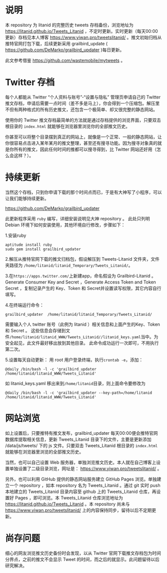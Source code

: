 
# 说明

本 repository 为 litanid 的完整历史 tweets 存档备份，浏览地址为 https://litanid.github.io/Tweets_Litanid ，不定时更新。实时更新（每天00:00更新）存档见本人博客 https://www.yiwan.pro/tweetslitanid/ 。推文初始归档从推特官网打包下载，后续更新采用 grailbird_update ( https://github.com/DeMarko/grailbird_updater )每日更新。

此文参考借鉴 https://github.com/wastemobile/mytweets 。 


# Twitter 存档

每个人都能从 Twitter “个人资料与账号”-“设置与隐私” 管理页申请自己的 Twitter 推文存档，申请后需要一点时间（差不多是马上），你会得到一个压缩包。解压里不但有两种格式的所有历史推文，还包含一个极简单、却又很完整的静态网站。

使用你的 Twitter 推文存档最简单的方法就是通过存档提供的浏览界面，只要双击根目录的 `index.html` 就能够在浏览器里浏览你的全部推文历史。

你甚至可以将整个目录摆到真正的网站上，就像是一个正常、一般的静态网站，让你很容易点击进入某年某月的推文整理，甚至还有搜寻功能。因为搜寻对象真的就是你所有的推文，因此任何时间的推都可以搜寻得到，比 Twitter 网站还好用（怎么会这样？）。

# 持续更新

当然这个存档，只到你申请下载的那个时间点而已，于是有大神写了小程序，可以让我们能够持续更新。

https://github.com/DeMarko/grailbird_updater

此更新程序采用 `ruby` 编写，详细安装说明见大神 repository 。
此处只列明 Debian 环境下如何安装使用，其他环境自行修改，步骤如下：

1.安装ruby
```
aptitude install ruby
sudo gem install grailbird_updater
```

2.解压从推特官网下载的推文归档包，假设解压到 Tweets-Litanid 文件夹，文件夹路径为 `/home/litanid/litanid_Temporary/Tweets_Litanid/`。

3.在`https://apps.twitter.com/`上新建app，命名假设为 Grailbird-Litanid 。 Generate Consumer Key and Secret ，Generate Access Token and Token Secret ，复制记录产生的 Key、Token 和 Secret并设置读写权限，其它内容自行填写。

4.在终端运行命令：
```
grailbird_updater  /home/litanid/litanid_Temporary/Tweets_Litanid/
```
需要输入个人 twitter 账号（此例为 litanid ）相关信息和上面产生的Key、Token 和 Secret 。
这些信息会存储到文件`/home/litanid/litanid_WWW/Tweets_Litanid//litanid_keys.yaml`当中。为安全起见，此文件最好移出放到其他目录。
此命令成功运行一次即可，不用执行第二次。

5.设置每天自动更新：
用 root 用户登录终端，执行`crontab -e`，添加：
```
@daily /bin/bash -l -c 'grailbird_updater /home/litanid/litanid_WWW/Tweets_Litanid'
```
如 litanid_keys.yaml 移出来到`/home/litanid`目录，则上面命令要修改为
```
@daily /bin/bash -l -c 'grailbird_updater --key-path=/home/litanid /home/litanid/litanid_WWW/Tweets_Litanid'
```

# 网站浏览

如上设置后，只要推特有推文发布，grailbird_updater 每天00:00便会推特官网数据库提取相关信息，更新 Tweets_Litanid 目录下的文件，主要是更新添加 /data/js/tweets/ 下的 js 文件。只要双击 Tweets_Litanid 根目录的 `index.html` 就能够在浏览器里浏览的全部推文历史。

当然，也可以自己设置 Web 服务器，单独浏览推文历史。本人就在自己博客上设置单独设置了二级目录浏览，网址是： https://www.yiwan.pro/tweetslitanid/ 。

另外，也可以利用 GitHub 提供的静态网站服务建立 GitHub Pages 浏览。单独建立一个 repository ，如本 repository 名为 Tweets_Litanid 。通过 git 实时 push 本地建立的 Tweets_Litanid 目录内容至 github 上的 Tweets_Litanid 仓库，再设置好 Pages ，即可浏览。本 Tweets_Litanid 仓库浏览地址为 https://litanid.github.io/Tweets_Litanid 。本 repository 尚未与 https://www.yiwan.pro/tweetslitanid/ 上的内容保持同步，留待以后不定期更新。

# 尚存问题

细心的网友浏览推文历史备份时会发现，以从 Twitter 官网下载推文存档包为时间分界点，之前的推文不会显示 Tweet 的时间，而之后的就显示。此问题留待以后研究解决。 